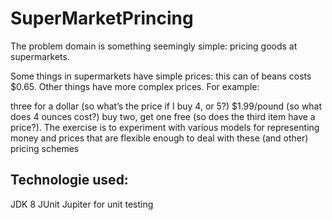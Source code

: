 # SuperMarketPrincing

The problem domain is something seemingly simple: pricing goods at supermarkets.

Some things in supermarkets have simple prices: this can of beans costs $0.65. Other things have more complex prices. For example:

three for a dollar (so what’s the price if I buy 4, or 5?)
$1.99/pound (so what does 4 ounces cost?)
buy two, get one free (so does the third item have a price?). 
The exercise is to experiment with various models for representing money and prices that are flexible enough to deal with these (and other) pricing schemes

## Technologie used:

JDK 8
JUnit Jupiter for unit testing
